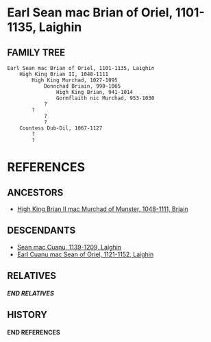 # Earl Sean mac Brian of Oriel, 1101-1135, Laighin

## FAMILY TREE
```
Earl Sean mac Brian of Oriel, 1101-1135, Laighin
    High King Brian II, 1048-1111
        High King Murchad, 1027-1095
            Donnchad Briain, 990-1065
                High King Brian, 941-1014
                Gormflaith nic Murchad, 953-1030
            ?
        ?
            ?
            ?
    Countess Dub-Dil, 1067-1127
        ?
        ?
```


# REFERENCES

## ANCESTORS
* [High King Brian II mac Murchad of Munster, 1048-1111, Briain](brian_ii_mac_murchad_1048.md)

## DESCENDANTS
* [Sean mac Cuanu, 1139-1209, Laighin](sean_mac_cuanu_1139.md)
* [Earl Cuanu mac Sean of Oriel, 1121-1152, Laighin](cuanu_mac_sean_1121.md)

## RELATIVES

##### END RELATIVES 
## HISTORY

#### END REFERENCES
